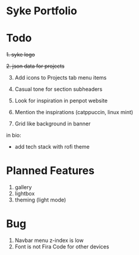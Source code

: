 # Syke Portfolio 

# Todo
~~1. syke logo~~

~~2. json data for projects~~

3. Add icons to Projects tab menu items

4. Casual tone for section subheaders

5. Look for inspiration in penpot website

6. Mention the inspirations (catppuccin, linux mint)

7. Grid like background in banner

in bio:
- add tech stack with rofi theme


# Planned Features
1. gallery
2. lightbox
3. theming (light mode)

# Bug
1. Navbar menu z-index is low
2. Font is not Fira Code for other devices 
